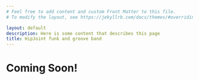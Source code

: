 ```yaml
---
# Feel free to add content and custom Front Matter to this file.
# To modify the layout, see https://jekyllrb.com/docs/themes/#overriding-theme-defaults

layout: default
description: Here is some content that describes this page
title: HipJoint funk and groove band
---
```


<h1 class="text-3xl lg:text-7xl font-bold">Coming Soon!</h1>
